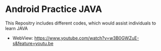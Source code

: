 # Android Practice JAVA

This Repositry includes different codes, which would assist individuals to learn JAVA

- WebView: https://www.youtube.com/watch?v=w3B0GWZuE-s&feature=youtu.be
